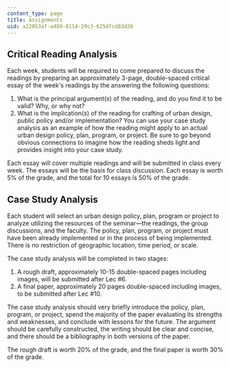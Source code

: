 ```yaml
---
content_type: page
title: Assignments
uid: a22053af-a489-8114-29c3-625dfcd83d26
---
```


Critical Reading Analysis
-------------------------

Each week, students will be required to come prepared to discuss the readings by preparing an approximately 3-page, double-spaced critical essay of the week's readings by the answering the following questions:

1.  What is the principal argument(s) of the reading, and do you find it to be valid? Why, or why not?
2.  What is the implication(s) of the reading for crafting of urban design, public policy and/or implementation? You can use your case study analysis as an example of how the reading might apply to an actual urban design policy, plan, program, or project. Be sure to go beyond obvious connections to imagine how the reading sheds light and provides insight into your case study.

Each essay will cover multiple readings and will be submitted in class every week. The essays will be the basis for class discussion. Each essay is worth 5% of the grade, and the total for 10 essays is 50% of the grade.

Case Study Analysis
-------------------

Each student will select an urban design policy, plan, program or project to analyze utilizing the resources of the seminar—the readings, the group discussions, and the faculty. The policy, plan, program, or project must have been already implemented or in the process of being implemented. There is no restriction of geographic location, time period, or scale.

The case study analysis will be completed in two stages:

1.  A rough draft, approximately 10-15 double-spaced pages including images, will be submitted after Lec #6.
2.  A final paper, approximately 20 pages double-spaced including images, to be submitted after Lec #10.

The case study analysis should very briefly introduce the policy, plan, program, or project, spend the majority of the paper evaluating its strengths and weaknesses, and conclude with lessons for the future. The argument should be carefully constructed, the writing should be clear and concise, and there should be a bibliography in both versions of the paper.

The rough draft is worth 20% of the grade, and the final paper is worth 30% of the grade.
